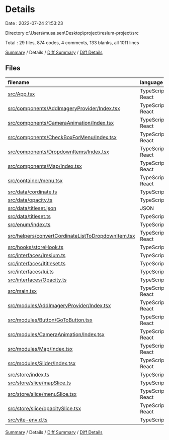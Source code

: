 # Details

Date : 2022-07-24 21:53:23

Directory c:\\Users\\musa.sen\\Desktop\\project\\resium-project\\src

Total : 29 files,  874 codes, 4 comments, 133 blanks, all 1011 lines

[Summary](results.md) / Details / [Diff Summary](diff.md) / [Diff Details](diff-details.md)

## Files
| filename | language | code | comment | blank | total |
| :--- | :--- | ---: | ---: | ---: | ---: |
| [src/App.tsx](/src/App.tsx) | TypeScript React | 12 | 0 | 5 | 17 |
| [src/components/AddImageryProvider/Index.tsx](/src/components/AddImageryProvider/Index.tsx) | TypeScript React | 22 | 0 | 4 | 26 |
| [src/components/CameraAnimation/Index.tsx](/src/components/CameraAnimation/Index.tsx) | TypeScript React | 10 | 0 | 5 | 15 |
| [src/components/CheckBoxForMenu/Index.tsx](/src/components/CheckBoxForMenu/Index.tsx) | TypeScript React | 35 | 0 | 5 | 40 |
| [src/components/DropdownItems/Index.tsx](/src/components/DropdownItems/Index.tsx) | TypeScript React | 12 | 0 | 4 | 16 |
| [src/components/Map/Index.tsx](/src/components/Map/Index.tsx) | TypeScript React | 17 | 0 | 5 | 22 |
| [src/container/menu.tsx](/src/container/menu.tsx) | TypeScript React | 65 | 1 | 4 | 70 |
| [src/data/cordinate.ts](/src/data/cordinate.ts) | TypeScript | 47 | 0 | 11 | 58 |
| [src/data/opacity.ts](/src/data/opacity.ts) | TypeScript | 32 | 0 | 3 | 35 |
| [src/data/titleset.json](/src/data/titleset.json) | JSON | 124 | 0 | 0 | 124 |
| [src/data/titleset.ts](/src/data/titleset.ts) | TypeScript | 84 | 0 | 3 | 87 |
| [src/enum/index.ts](/src/enum/index.ts) | TypeScript | 19 | 0 | 3 | 22 |
| [src/helpers/convertCordinateListToDropdownItem.tsx](/src/helpers/convertCordinateListToDropdownItem.tsx) | TypeScript React | 14 | 0 | 4 | 18 |
| [src/hooks/storeHook.ts](/src/hooks/storeHook.ts) | TypeScript | 7 | 1 | 8 | 16 |
| [src/interfaces/Iresium.ts](/src/interfaces/Iresium.ts) | TypeScript | 12 | 0 | 3 | 15 |
| [src/interfaces/Ititleset.ts](/src/interfaces/Ititleset.ts) | TypeScript | 50 | 0 | 11 | 61 |
| [src/interfaces/Iui.ts](/src/interfaces/Iui.ts) | TypeScript | 9 | 0 | 4 | 13 |
| [src/interfaces/Opacity.ts](/src/interfaces/Opacity.ts) | TypeScript | 17 | 0 | 3 | 20 |
| [src/main.tsx](/src/main.tsx) | TypeScript React | 13 | 0 | 3 | 16 |
| [src/modules/AddImageryProvider/Index.tsx](/src/modules/AddImageryProvider/Index.tsx) | TypeScript React | 29 | 0 | 3 | 32 |
| [src/modules/Button/GoToButton.tsx](/src/modules/Button/GoToButton.tsx) | TypeScript React | 61 | 0 | 4 | 65 |
| [src/modules/CameraAnimation/Index.tsx](/src/modules/CameraAnimation/Index.tsx) | TypeScript React | 10 | 0 | 5 | 15 |
| [src/modules/Map/Index.tsx](/src/modules/Map/Index.tsx) | TypeScript React | 17 | 0 | 6 | 23 |
| [src/modules/Slider/Index.tsx](/src/modules/Slider/Index.tsx) | TypeScript React | 51 | 1 | 7 | 59 |
| [src/store/index.ts](/src/store/index.ts) | TypeScript | 13 | 0 | 5 | 18 |
| [src/store/slice/mapSlice.ts](/src/store/slice/mapSlice.ts) | TypeScript | 22 | 0 | 5 | 27 |
| [src/store/slice/menuSlice.tsx](/src/store/slice/menuSlice.tsx) | TypeScript React | 17 | 0 | 5 | 22 |
| [src/store/slice/opacitySlice.tsx](/src/store/slice/opacitySlice.tsx) | TypeScript React | 53 | 0 | 4 | 57 |
| [src/vite-env.d.ts](/src/vite-env.d.ts) | TypeScript | 0 | 1 | 1 | 2 |

[Summary](results.md) / Details / [Diff Summary](diff.md) / [Diff Details](diff-details.md)
